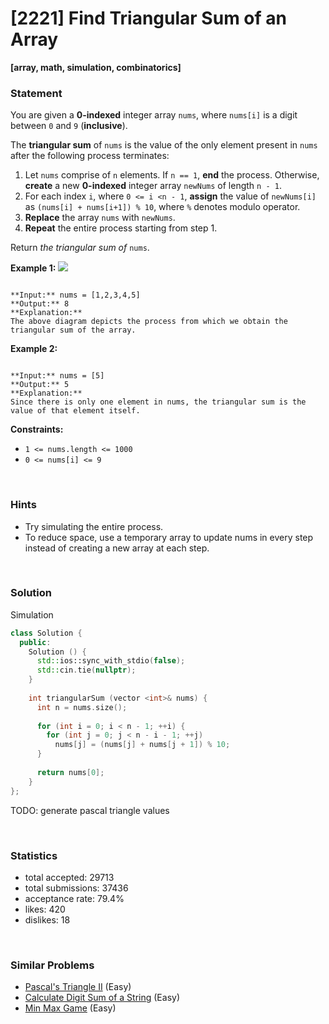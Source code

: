 # [2221] Find Triangular Sum of an Array

**[array, math, simulation, combinatorics]**

### Statement

You are given a **0-indexed** integer array `nums`, where `nums[i]` is a digit between `0` and `9` (**inclusive**).

The **triangular sum** of `nums` is the value of the only element present in `nums` after the following process terminates:

1. Let `nums` comprise of `n` elements. If `n == 1`, **end** the process. Otherwise, **create** a new **0-indexed** integer array `newNums` of length `n - 1`.
2. For each index `i`, where `0 <= i <n - 1`, **assign** the value of `newNums[i]` as `(nums[i] + nums[i+1]) % 10`, where `%` denotes modulo operator.
3. **Replace** the array `nums` with `newNums`.
4. **Repeat** the entire process starting from step 1.



Return *the triangular sum of* `nums`.


**Example 1:**
![](https://assets.leetcode.com/uploads/2022/02/22/ex1drawio.png)

```

**Input:** nums = [1,2,3,4,5]
**Output:** 8
**Explanation:**
The above diagram depicts the process from which we obtain the triangular sum of the array.
```

**Example 2:**

```

**Input:** nums = [5]
**Output:** 5
**Explanation:**
Since there is only one element in nums, the triangular sum is the value of that element itself.
```

**Constraints:**
* `1 <= nums.length <= 1000`
* `0 <= nums[i] <= 9`


<br>

### Hints

- Try simulating the entire process.
- To reduce space, use a temporary array to update nums in every step instead of creating a new array at each step.

<br>

### Solution

Simulation

```cpp
class Solution {
  public:
    Solution () {
      std::ios::sync_with_stdio(false);
      std::cin.tie(nullptr);
    }
  
    int triangularSum (vector <int>& nums) {
      int n = nums.size();
      
      for (int i = 0; i < n - 1; ++i) {
        for (int j = 0; j < n - i - 1; ++j)
          nums[j] = (nums[j] + nums[j + 1]) % 10;
      }
      
      return nums[0];
    }
};
```

TODO: generate pascal triangle values

<br>

### Statistics

- total accepted: 29713
- total submissions: 37436
- acceptance rate: 79.4%
- likes: 420
- dislikes: 18

<br>

### Similar Problems

- [Pascal's Triangle II](https://leetcode.com/problems/pascals-triangle-ii) (Easy)
- [Calculate Digit Sum of a String](https://leetcode.com/problems/calculate-digit-sum-of-a-string) (Easy)
- [Min Max Game](https://leetcode.com/problems/min-max-game) (Easy)
